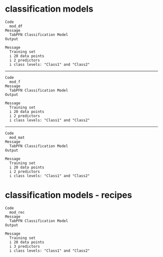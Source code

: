 # classification models

    Code
      mod_df
    Message
      TabPFN Classification Model
    Output
      
    Message
      Training set
      i 20 data points
      i 2 predictors
      i class levels: "Class1" and "Class2"

---

    Code
      mod_f
    Message
      TabPFN Classification Model
    Output
      
    Message
      Training set
      i 20 data points
      i 2 predictors
      i class levels: "Class1" and "Class2"

---

    Code
      mod_mat
    Message
      TabPFN Classification Model
    Output
      
    Message
      Training set
      i 20 data points
      i 2 predictors
      i class levels: "Class1" and "Class2"

# classification models - recipes

    Code
      mod_rec
    Message
      TabPFN Classification Model
    Output
      
    Message
      Training set
      i 20 data points
      i 3 predictors
      i class levels: "Class1" and "Class2"

